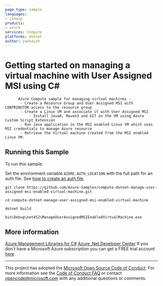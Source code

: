 ```yaml
---
page_type: sample
languages:
- csharp
products:
- azure
services: Compute
platforms: dotnet
author: yaohaizh
---
```


# Getting started on managing a virtual machine with User Assigned MSI using C# #

          Azure Compute sample for managing virtual machines -
           - Create a Resource Group and User Assigned MSI with CONTRIBUTOR access to the resource group
           - Create a Linux VM and associate it with User Assigned MSI
               - Install Java8, Maven3 and GIT on the VM using Azure Custom Script Extension
           - Run Java application in the MSI enabled Linux VM which uses MSI credentials to manage Azure resource
           - Retrieve the Virtual machine created from the MSI enabled Linux VM.


## Running this Sample ##

To run this sample:

Set the environment variable `AZURE_AUTH_LOCATION` with the full path for an auth file. See [how to create an auth file](https://github.com/Azure/azure-libraries-for-net/blob/master/AUTH.md).

    git clone https://github.com/Azure-Samples/compute-dotnet-manage-user-assigned-msi-enabled-virtual-machine.git

    cd compute-dotnet-manage-user-assigned-msi-enabled-virtual-machine

    dotnet build

    bin\Debug\net452\ManageUserAssignedMSIEnabledVirtualMachine.exe

## More information ##

[Azure Management Libraries for C#](https://github.com/Azure/azure-sdk-for-net/tree/Fluent)
[Azure .Net Developer Center](https://azure.microsoft.com/en-us/develop/net/)
If you don't have a Microsoft Azure subscription you can get a FREE trial account [here](http://go.microsoft.com/fwlink/?LinkId=330212)

---

This project has adopted the [Microsoft Open Source Code of Conduct](https://opensource.microsoft.com/codeofconduct/). For more information see the [Code of Conduct FAQ](https://opensource.microsoft.com/codeofconduct/faq/) or contact [opencode@microsoft.com](mailto:opencode@microsoft.com) with any additional questions or comments.